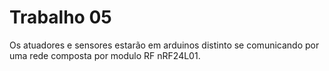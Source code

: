 # Trabalho 05

Os atuadores e sensores estarão em arduinos distinto se comunicando por uma rede composta por modulo RF nRF24L01.
